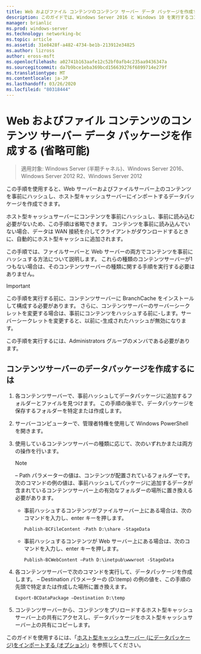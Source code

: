 ```yaml
---
title: Web およびファイル コンテンツのコンテンツ サーバー データ パッケージを作成する (省略可能)
description: このガイドでは、Windows Server 2016 と Windows 10 を実行するコンピューターに、ホスト型キャッシュモードで BranchCache を展開する手順について説明します。
manager: brianlic
ms.prod: windows-server
ms.technology: networking-bc
ms.topic: article
ms.assetid: 31e8428f-a482-4734-be1b-213912e34825
ms.author: lizross
author: eross-msft
ms.openlocfilehash: a02741b163aafe12c52bf0afb4c235aa9436347a
ms.sourcegitcommit: da7b9bce1eba369bcd156639276f6899714e279f
ms.translationtype: MT
ms.contentlocale: ja-JP
ms.lasthandoff: 03/26/2020
ms.locfileid: "80318444"
---
```

# <a name="create-content-server-data-packages-for-web-and-file-content-optional"></a>Web およびファイル コンテンツのコンテンツ サーバー データ パッケージを作成する (省略可能)

>適用対象: Windows Server (半期チャネル)、Windows Server 2016、Windows Server 2012 R2、Windows Server 2012

この手順を使用すると、Web サーバーおよびファイルサーバー上のコンテンツを事前にハッシュし、ホスト型キャッシュサーバーにインポートするデータパッケージを作成できます。 

ホスト型キャッシュサーバーにコンテンツを事前にハッシュし、事前に読み込む必要がないため、この手順は省略できます。 コンテンツを事前に読み込んでいない場合、データは WAN 接続を介してクライアントがダウンロードするときに、自動的にホスト型キャッシュに追加されます。

この手順では、ファイルサーバーと Web サーバーの両方でコンテンツを事前にハッシュする方法について説明します。 これらの種類のコンテンツサーバーが1つもない場合は、そのコンテンツサーバーの種類に関する手順を実行する必要はありません。

>[!IMPORTANT]
>この手順を実行する前に、コンテンツサーバーに BranchCache をインストールして構成する必要があります。 さらに、コンテンツサーバーのサーバーシークレットを変更する場合は、事前にコンテンツをハッシュする前に\-します。サーバーシークレットを変更すると、以前に\-生成されたハッシュが無効になります。

この手順を実行するには、Administrators グループのメンバである必要があります。

## <a name="to-create-content-server-data-packages"></a>コンテンツサーバーのデータパッケージを作成するには

1. 各コンテンツサーバーで、事前ハッシュしてデータパッケージに追加するフォルダーとファイルを見つけます。 この手順の後半で、データパッケージを保存するフォルダーを特定または作成します。

2. サーバーコンピューターで、管理者特権を使用して Windows PowerShell を開きます。

3. 使用しているコンテンツサーバーの種類に応じて、次のいずれかまたは両方の操作を行います。

    > [!NOTE]
    > – Path パラメーターの値は、コンテンツが配置されているフォルダーです。 次のコマンドの例の値は、事前ハッシュしてパッケージに追加するデータが含まれているコンテンツサーバー上の有効なフォルダーの場所に置き換える必要があります。
  
    - 事前ハッシュするコンテンツがファイルサーバー上にある場合は、次のコマンドを入力し、enter キーを押します。

        ```  
        Publish-BCFileContent -Path D:\share -StageData
        ```  

    -   事前ハッシュするコンテンツが Web サーバー上にある場合は、次のコマンドを入力し、enter キーを押します。

        ```  
        Publish-BCWebContent –Path D:\inetpub\wwwroot -StageData
        ```  

4. 各コンテンツサーバーで次のコマンドを実行して、データパッケージを作成します。 – Destination パラメーターの \(D:\\temp\) の例の値を、この手順の先頭で特定または作成した場所に置き換えます。

    ```  
    Export-BCDataPackage –Destination D:\temp
    ```  

5. コンテンツサーバーから、コンテンツをプリロードするホスト型キャッシュサーバー上の共有にアクセスし、データパッケージをホスト型キャッシュサーバー上の共有にコピーします。

このガイドを使用するには、「[ホスト型キャッシュサーバー &#40;にデータパッケージ&#41;をインポートする (オプション)](9-Bc-Import-Data.md)」を参照してください。

